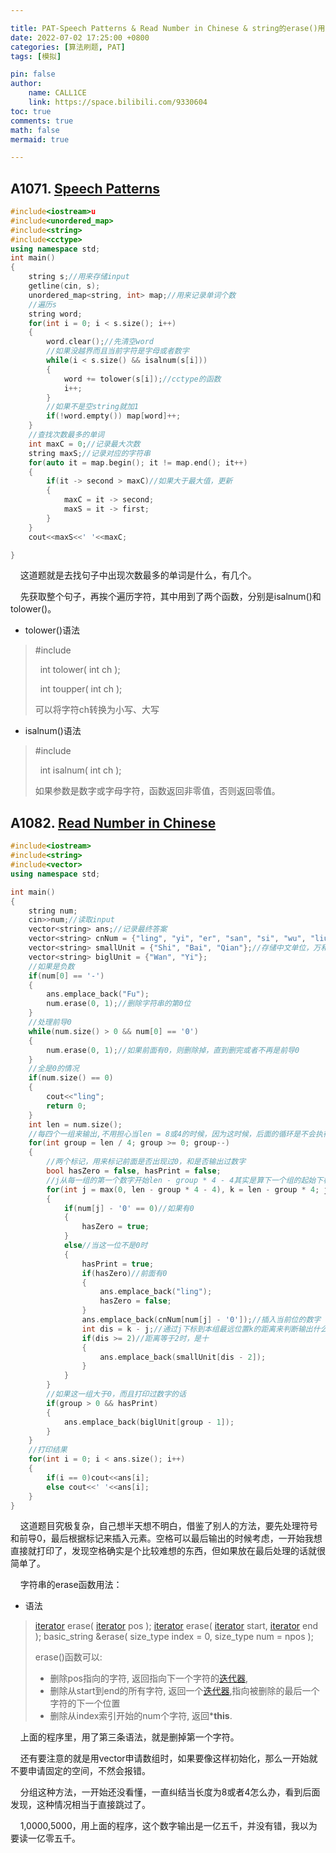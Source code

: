 ```yaml
---

title: PAT-Speech Patterns & Read Number in Chinese & string的erase()用法
date: 2022-07-02 17:25:00 +0800
categories: [算法刷题, PAT]
tags: [模拟]

pin: false
author: 
    name: CALL1CE
    link: https://space.bilibili.com/9330604
toc: true
comments: true
math: false
mermaid: true

---
```


## A1071. [Speech Patterns](https://pintia.cn/problem-sets/994805342720868352/problems/994805398257647616)

```cpp
#include<iostream>u
#include<unordered_map>
#include<string>
#include<cctype>
using namespace std;
int main()
{
    string s;//用来存储input
    getline(cin, s);
    unordered_map<string, int> map;//用来记录单词个数
    //遍历s
    string word;
    for(int i = 0; i < s.size(); i++)
    {
        word.clear();//先清空word
        //如果没越界而且当前字符是字母或者数字
        while(i < s.size() && isalnum(s[i]))
        {
            word += tolower(s[i]);//cctype的函数
            i++;
        }
        //如果不是空string就加1
        if(!word.empty()) map[word]++;
    }
    //查找次数最多的单词
    int maxC = 0;//记录最大次数
    string maxS;//记录对应的字符串
    for(auto it = map.begin(); it != map.end(); it++)
    {
        if(it -> second > maxC)//如果大于最大值，更新
        {
            maxC = it -> second;
            maxS = it -> first;
        }
    }
    cout<<maxS<<' '<<maxC;

}
```

    这道题就是去找句子中出现次数最多的单词是什么，有几个。

    先获取整个句子，再挨个遍历字符，其中用到了两个函数，分别是isalnum()和tolower()。

* tolower()语法

>  #include <cctype>
> 
>   int tolower( int ch );
> 
>   int toupper( int ch );
> 
> 可以将字符ch转换为小写、大写

* isalnum()语法

>  #include <cctype>
> 
>   int isalnum( int ch );
> 
>   如果参数是数字或字母字符，函数返回非零值，否则返回零值。

## A1082. [Read Number in Chinese](https://pintia.cn/problem-sets/994805342720868352/problems/994805385053978624)

```cpp
#include<iostream>
#include<string>
#include<vector>
using namespace std;

int main()
{
    string num;
    cin>>num;//读取input
    vector<string> ans;//记录最终答案
    vector<string> cnNum = {"ling", "yi", "er", "san", "si", "wu", "liu", "qi", "ba", "jiu"};//存储中文数字
    vector<string> smallUnit = {"Shi", "Bai", "Qian"};//存储中文单位，万和亿单独算
    vector<string> biglUnit = {"Wan", "Yi"};
    //如果是负数
    if(num[0] == '-')
    {
        ans.emplace_back("Fu");
        num.erase(0, 1);//删除字符串的第0位
    }
    //处理前导0
    while(num.size() > 0 && num[0] == '0')
    {
        num.erase(0, 1);//如果前面有0，则删除掉，直到删完或者不再是前导0
    }
    //全是0的情况
    if(num.size() == 0)
    {
        cout<<"ling";
        return 0;
    }
    int len = num.size();
    //每四个一组来输出,不用担心当len = 8或4的时候，因为这时候，后面的循环是不会执行的，相当于跳过了
    for(int group = len / 4; group >= 0; group--)
    {
        //两个标记，用来标记前面是否出现过0，和是否输出过数字
        bool hasZero = false, hasPrint = false;
        //j从每一组的第一个数字开始len - group * 4 - 4其实是算下一个组的起始下标
        for(int j = max(0, len - group * 4 - 4), k = len - group * 4; j < k; j++)
        {
            if(num[j] - '0' == 0)//如果有0
            {
                hasZero = true;
            }
            else//当这一位不是0时
            {
                hasPrint = true;
                if(hasZero)//前面有0
                {
                    ans.emplace_back("ling");
                    hasZero = false;
                }
                ans.emplace_back(cnNum[num[j] - '0']);//插入当前位的数字
                int dis = k - j;//通过j下标到本组最远位置k的距离来判断输出什么单位
                if(dis >= 2)//距离等于2时，是十
                {
                    ans.emplace_back(smallUnit[dis - 2]);
                }
            }
        }
        //如果这一组大于0，而且打印过数字的话
        if(group > 0 && hasPrint)
        {
            ans.emplace_back(biglUnit[group - 1]);
        }
    }
    //打印结果
    for(int i = 0; i < ans.size(); i++)
    {
        if(i == 0)cout<<ans[i];
        else cout<<' '<<ans[i];
    }
}
```

    这道题目究极复杂，自己想半天想不明白，借鉴了别人的方法，要先处理符号和前导0，最后根据标记来插入元素。空格可以最后输出的时候考虑，一开始我想直接就打印了，发现空格确实是个比较难想的东西，但如果放在最后处理的话就很简单了。

    字符串的erase函数用法：

* 语法

>   [iterator](iterators.html) erase( [iterator](iterators.html) pos );
>   [iterator](iterators.html) erase( [iterator](iterators.html) start, [iterator](iterators.html) end );
>   basic_string &erase( size_type index = 0, size_type num = npos );
> 
> erase()函数可以:
> 
> - 删除pos指向的字符, 返回指向下一个字符的[迭代器](iterators.html),
> - 删除从start到end的所有字符, 返回一个[迭代器](iterators.html),指向被删除的最后一个字符的下一个位置
> - 删除从index索引开始的num个字符, 返回***this**.

    上面的程序里，用了第三条语法，就是删掉第一个字符。

    还有要注意的就是用vector申请数组时，如果要像这样初始化，那么一开始就不要申请固定的空间，不然会报错。

    分组这种方法，一开始还没看懂，一直纠结当长度为8或者4怎么办，看到后面发现，这种情况相当于直接跳过了。

    1,0000,5000，用上面的程序，这个数字输出是一亿五千，并没有错，我以为要读一亿零五千。
